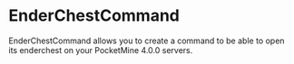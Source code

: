 # EnderChestCommand
EnderChestCommand allows you to create a command to be able to open its enderchest on your PocketMine 4.0.0 servers.
